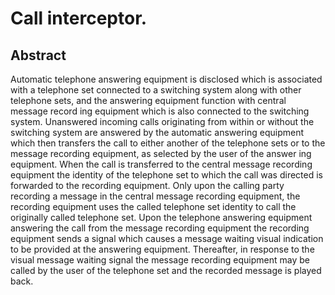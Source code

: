 # Call interceptor.

## Abstract
Automatic telephone answering equipment is disclosed which is associated with a telephone set connected to a switching system along with other telephone sets, and the answering equipment function with central message record ing equipment which is also connected to the switching system. Unanswered incoming calls originating from within or without the switching system are answered by the automatic answering equipment which then transfers the call to either another of the telephone sets or to the message recording equipment, as selected by the user of the answer ing equipment. When the call is transferred to the central message recording equipment the identity of the telephone set to which the call was directed is forwarded to the recording equipment. Only upon the calling party recording a message in the central message recording equipment, the recording equipment uses the called telephone set identity to call the originally called telephone set. Upon the telephone answering equipment answering the call from the message recording equipment the recording equipment sends a signal which causes a message waiting visual indication to be provided at the answering equipment. Thereafter, in response to the visual message waiting signal the message recording equipment may be called by the user of the telephone set and the recorded message is played back.